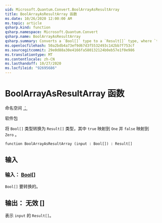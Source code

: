 ```yaml
---
uid: Microsoft.Quantum.Convert.BoolArrayAsResultArray
title: BoolArrayAsResultArray 函数
ms.date: 10/26/2020 12:00:00 AM
ms.topic: article
qsharp.kind: function
qsharp.namespace: Microsoft.Quantum.Convert
qsharp.name: BoolArrayAsResultArray
qsharp.summary: Converts a `Bool[]` type to a `Result[]` type, where `true` is mapped to `One` and `false` is mapped to `Zero`.
ms.openlocfilehash: 50a2bdb4a73ef9d67d3f5532493c142bb7f753cf
ms.sourcegitcommit: 29e0d88a30e4166fa580132124b0eb57e1f0e986
ms.translationtype: MT
ms.contentlocale: zh-CN
ms.lasthandoff: 10/27/2020
ms.locfileid: "92695686"
---
```

# <a name="boolarrayasresultarray-function"></a>BoolArrayAsResultArray 函数

命名空间 [：](xref:Microsoft.Quantum.Convert)

软件包 [](https://nuget.org/packages/)


将 `Bool[]` 类型转换为 `Result[]` 类型，其中 `true` 映射到 `One` 并 `false` 映射到 `Zero` 。

```qsharp
function BoolArrayAsResultArray (input : Bool[]) : Result[]
```


## <a name="input"></a>输入

### <a name="input--bool"></a>输入： [Bool](xref:microsoft.quantum.lang-ref.bool)[]

`Bool[]` 要转换的。



## <a name="output--__invalidresult__"></a>输出： __无效 <Result>__ []

表示 `input` 的 `Result[]`。